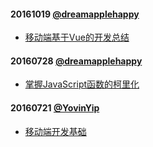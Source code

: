 #### 20161019 [@dreamapplehappy](https://github.com/dreamapplehappy)
+ [移动端基于Vue的开发总结](articles/mobile-vue-summary.md)

#### 20160728 [@dreamapplehappy](https://github.com/dreamapplehappy)
+ [掌握JavaScript函数的柯里化](articles/master-javascript-currying.md)

#### 20160721 [@YovinYip](https://github.com/YovinYip)
+ [移动端开发基础](https://www.gitbook.com/book/yovinyip/mobile-frontend-book/edit#/edit/master/README.md)